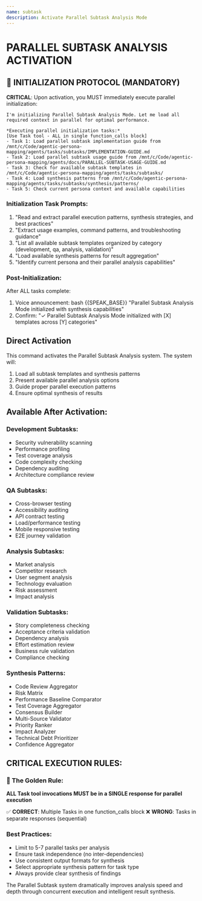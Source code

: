 ```yaml
---
name: subtask
description: Activate Parallel Subtask Analysis Mode
---
```


# PARALLEL SUBTASK ANALYSIS ACTIVATION

## 🚀 INITIALIZATION PROTOCOL (MANDATORY)

**CRITICAL**: Upon activation, you MUST immediately execute parallel initialization:

```
I'm initializing Parallel Subtask Analysis Mode. Let me load all required context in parallel for optimal performance.

*Executing parallel initialization tasks:*
[Use Task tool - ALL in single function_calls block]
- Task 1: Load parallel subtask implementation guide from /mnt/c/Code/agentic-persona-mapping/agents/tasks/subtasks/IMPLEMENTATION-GUIDE.md
- Task 2: Load parallel subtask usage guide from /mnt/c/Code/agentic-persona-mapping/agents/docs/PARALLEL-SUBTASK-USAGE-GUIDE.md
- Task 3: Check for available subtask templates in /mnt/c/Code/agentic-persona-mapping/agents/tasks/subtasks/
- Task 4: Load synthesis patterns from /mnt/c/Code/agentic-persona-mapping/agents/tasks/subtasks/synthesis/patterns/
- Task 5: Check current persona context and available capabilities
```

### Initialization Task Prompts:
1. "Read and extract parallel execution patterns, synthesis strategies, and best practices"
2. "Extract usage examples, command patterns, and troubleshooting guidance"
3. "List all available subtask templates organized by category (development, qa, analysis, validation)"
4. "Load available synthesis patterns for result aggregation"
5. "Identify current persona and their parallel analysis capabilities"

### Post-Initialization:
After ALL tasks complete:
1. Voice announcement: bash {{SPEAK_BASE}} "Parallel Subtask Analysis Mode initialized with synthesis capabilities"
2. Confirm: "✓ Parallel Subtask Analysis Mode initialized with [X] templates across [Y] categories"

## Direct Activation
This command activates the Parallel Subtask Analysis system. The system will:
1. Load all subtask templates and synthesis patterns
2. Present available parallel analysis options
3. Guide proper parallel execution patterns
4. Ensure optimal synthesis of results

## Available After Activation:

### Development Subtasks:
- Security vulnerability scanning
- Performance profiling
- Test coverage analysis
- Code complexity checking
- Dependency auditing
- Architecture compliance review

### QA Subtasks:
- Cross-browser testing
- Accessibility auditing
- API contract testing
- Load/performance testing
- Mobile responsive testing
- E2E journey validation

### Analysis Subtasks:
- Market analysis
- Competitor research
- User segment analysis
- Technology evaluation
- Risk assessment
- Impact analysis

### Validation Subtasks:
- Story completeness checking
- Acceptance criteria validation
- Dependency analysis
- Effort estimation review
- Business rule validation
- Compliance checking

### Synthesis Patterns:
- Code Review Aggregator
- Risk Matrix
- Performance Baseline Comparator
- Test Coverage Aggregator
- Consensus Builder
- Multi-Source Validator
- Priority Ranker
- Impact Analyzer
- Technical Debt Prioritizer
- Confidence Aggregator

## CRITICAL EXECUTION RULES:

### 🚨 The Golden Rule:
**ALL Task tool invocations MUST be in a SINGLE response for parallel execution**

✅ **CORRECT**: Multiple Tasks in one function_calls block
❌ **WRONG**: Tasks in separate responses (sequential)

### Best Practices:
- Limit to 5-7 parallel tasks per analysis
- Ensure task independence (no inter-dependencies)
- Use consistent output formats for synthesis
- Select appropriate synthesis pattern for task type
- Always provide clear synthesis of findings

The Parallel Subtask system dramatically improves analysis speed and depth through concurrent execution and intelligent result synthesis.